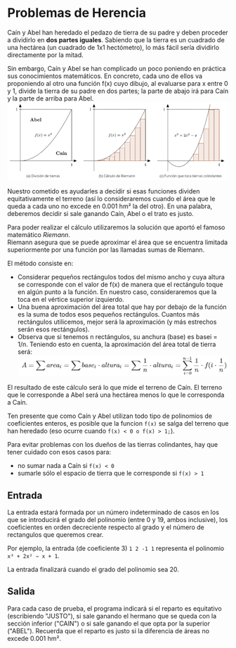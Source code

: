 # Problemas de Herencia
Caín y Abel han heredado el pedazo de tierra de su padre y deben proceder a dividirlo en **dos partes iguales**. Sabiendo que la tierra es un cuadrado de una hectárea (un cuadrado de 1x1 hectómetro), lo más fácil sería dividirlo directamente por la mitad.

Sin embargo, Caín y Abel se han complicado un poco poniendo en práctica sus conocimientos matemáticos. En concreto, cada uno de ellos va proponiendo al otro una función f(x) cuyo dibujo, al evaluarse para x entre 0 y 1, divide la tierra de su padre en dos partes; la parte de abajo irá para Caín y la parte de arriba para Abel.
![image](image.png)

Nuestro cometido es ayudarles a decidir si esas funciones dividen equitativamente el terreno (así lo consideraremos cuando el área que le queda a cada uno no excede en 0.001 hm² la del otro). En una palabra, deberemos decidir si sale ganando Caín, Abel o el trato es justo.

Para poder realizar el cálculo utilizaremos la solución que aportó el famoso matemático *Riemann*.  
Riemann asegura que se puede aproximar el área que se encuentra limitada superiormente por una función por las llamadas sumas de Riemann.  

El método consiste en:
- Considerar pequeños rectángulos todos del mismo ancho y cuya altura se corresponde con el valor de f(x) de manera que el rectángulo toque en algún punto a la función. En nuestro caso, consideraremos que la toca en el vértice superior izquierdo. 
- Una buena aproximación del área total que hay por debajo de la función es la suma de todos esos pequeños rectángulos. Cuantos más rectángulos utilicemos, mejor será la aproximación (y más estrechos serán esos rectángulos).
- Observa que si tenemos n rectángulos, su anchura (base) es basei = 1/n. Teniendo esto en cuenta, la aproximación del área total de tierra será:
![formula](formula.png)

El resultado de este cálculo será lo que mide el terreno de Caín. El terreno que le corresponde a Abel será una hectárea menos lo que le corresponda a Caín.

Ten presente que como Caín y Abel utilizan todo tipo de polinomios de coeficientes enteros, es posible que la funcion `f(x)` se salga del terreno que han heredado (eso ocurre cuando `f(x) < 0 o f(x) > 1;`). 

Para evitar problemas con los dueños de las tierras colindantes, hay que tener cuidado con esos casos para:
-  no sumar nada a Caín si `f(x) < 0`
- sumarle sólo el espacio de tierra que le corresponde si `f(x) > 1`

## Entrada
La entrada estará formada por un número indeterminado de casos en los que se introducirá el grado del polinomio (entre 0 y 19, ambos inclusive), los coeficientes en orden decreciente respecto al grado y el número de rectangulos que queremos crear. 

Por ejemplo, la entrada (de coeficiente 3) `1 2 -1 1` representa el polinomio `x³ + 2x² − x + 1`.

La entrada finalizará cuando el grado del polinomio sea 20.

## Salida
Para cada caso de prueba, el programa indicará si el reparto es equitativo (escribiendo "JUSTO"), si sale ganando el hermano que se queda con la sección inferior ("CAIN") o si sale ganando el que opta por la superior ("ABEL"). Recuerda que el reparto es justo si la diferencia de áreas no excede 0.001 hm².